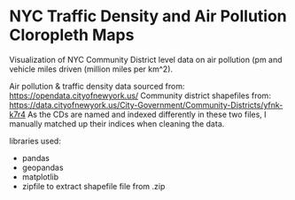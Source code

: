 # NYC Traffic Density and Air Pollution Cloropleth Maps
Visualization of NYC Community District level data on air pollution (pm and vehicle miles driven (million miles per km^2). 

Air pollution & traffic density data sourced from: https://opendata.cityofnewyork.us/
Community district shapefiles from: https://data.cityofnewyork.us/City-Government/Community-Districts/yfnk-k7r4
As the CDs are named and indexed differently in these two files, I manually matched up their indices when cleaning the data.

libraries used:
- pandas
- geopandas
- matplotlib
- zipfile to extract shapefile file from .zip
